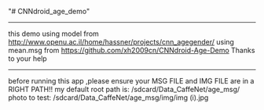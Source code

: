 "# CNNdroid_age_demo" 

---

this demo using model from http://www.openu.ac.il/home/hassner/projects/cnn_agegender/ 
using mean.msg from https://github.com/xh2009cn/CNNdroid-Age-Demo
Thanks to your help

---

before running this app ,please ensure your MSG FILE and IMG FILE are in a RIGHT PATH!!
my default root path is:
/sdcard/Data_CaffeNet/age_msg/
photo to test:
/sdcard/Data_CaffeNet/age_msg/img/img (i).jpg
